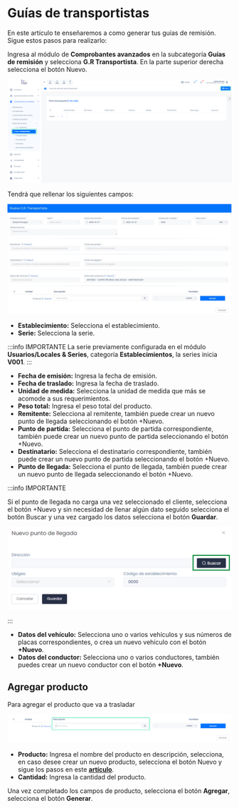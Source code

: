 # Guías de transportistas

En este artículo te enseñaremos a como generar tus guías de remisión. Sigue estos pasos para realizarlo:

Ingresa al módulo de **Comprobantes avanzados** en la subcategoría **Guías de remisión** y selecciona **G.R Transportista**. En la parte superior derecha selecciona el botón Nuevo.

![Alt text](img/guiatransportista1.jpg)

Tendrá que rellenar los siguientes campos:

![Alt text](img/guiatransportista2.jpg)

- **Establecimiento:** Selecciona el establecimiento.
- **Serie:** Selecciona la serie.

:::info IMPORTANTE
 La serie previamente configurada en el módulo **Usuarios/Locales & Series**, categoría **Establecimientos**, la series inicia **V001**.
:::

- **Fecha de emisión:** Ingresa la fecha de emisión.
- **Fecha de traslado:** Ingresa la fecha de traslado.
- **Unidad de medida:** Selecciona la unidad de medida que más se acomode a sus requerimientos.
- **Peso total:** Ingresa el peso total del producto.
- **Remitente:** Selecciona al remitente, también puede crear un nuevo punto de llegada seleccionando el botón +Nuevo.
- **Punto de partida:** Selecciona el punto de partida correspondiente, también puede crear un nuevo punto de partida seleccionando el botón +Nuevo.
- **Destinatario:** Selecciona el destinatario correspondiente, también puede crear un nuevo punto de partida seleccionando el botón +Nuevo.
- **Punto de llegada:** Selecciona el punto de llegada, también puede crear un nuevo punto de llegada seleccionando el botón +Nuevo.

:::info IMPORTANTE

 Si el punto de llegada no carga una vez seleccionado el cliente, selecciona el botón +Nuevo y sin necesidad de llenar algún dato seguido selecciona el botón Buscar y una vez cargado los datos selecciona el botón **Guardar**.

![Alt text](img/guiactualizada5.jpg)

:::

- **Datos del vehículo:** Selecciona uno o varios vehículos y sus números de placas correspondientes, o crea un nuevo vehículo con el botón **+Nuevo**.
- **Datos del conductor:** Selecciona uno o varios conductores, también puedes crear un nuevo conductor con el botón **+Nuevo**.


## Agregar producto

Para agregar el producto que va a trasladar

![Alt text](img/remisin3.jpg)

- **Producto:** Ingresa el nombre del producto en descripción, selecciona, en caso desee crear un nuevo producto, selecciona el botón Nuevo y sigue los pasos en este **[artículo](https://fastura.github.io/documentacion/productos-servicios/Productos-Creacion-basica)**.
- **Cantidad:** Ingresa la cantidad del producto.

Una vez completado los campos de producto, selecciona el botón **Agregar**, selecciona el botón **Generar**.
